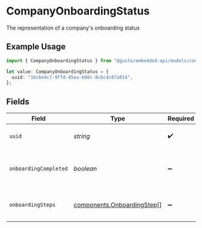 # CompanyOnboardingStatus

The representation of a company's onboarding status

## Example Usage

```typescript
import { CompanyOnboardingStatus } from "@gusto/embedded-api/models/components/companyonboardingstatus.js";

let value: CompanyOnboardingStatus = {
  uuid: "16cbe4c7-9ffd-45ea-b60c-8cbc4c87a014",
};
```

## Fields

| Field                                                                    | Type                                                                     | Required                                                                 | Description                                                              |
| ------------------------------------------------------------------------ | ------------------------------------------------------------------------ | ------------------------------------------------------------------------ | ------------------------------------------------------------------------ |
| `uuid`                                                                   | *string*                                                                 | :heavy_check_mark:                                                       | the UUID of the company                                                  |
| `onboardingCompleted`                                                    | *boolean*                                                                | :heavy_minus_sign:                                                       | a boolean flag for the company's onboarding status                       |
| `onboardingSteps`                                                        | [components.OnboardingStep](../../models/components/onboardingstep.md)[] | :heavy_minus_sign:                                                       | a list of company onboarding steps                                       |